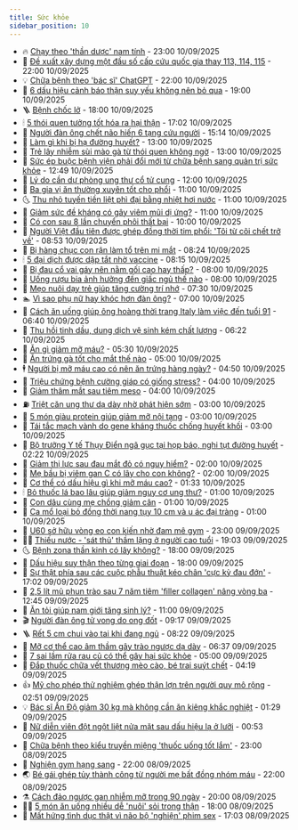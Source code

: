```yaml
---
title: Sức khỏe
sidebar_position: 10
---
```


<!-- vnexpress-suc-khoe:START -->
- 🔥 [Chạy theo &#39;thần dược&#39; nam tính](https://vnexpress.net/chay-theo-than-duoc-nam-tinh-4936812.html) - 23:00 10/09/2025
- 🥰 [Đề xuất xây dựng một đầu số cấp cứu quốc gia thay 113, 114, 115](https://vnexpress.net/de-xuat-xay-dung-mot-dau-so-cap-cuu-quoc-gia-thay-113-114-115-4937616.html) - 22:00 10/09/2025
- 💡 [Chữa bệnh theo &#39;bác sĩ&#39; ChatGPT](https://vnexpress.net/chua-benh-theo-bac-si-chatgpt-4936287.html) - 22:00 10/09/2025
- 🤗 [6 dấu hiệu cảnh báo thận suy yếu không nên bỏ qua](https://vnexpress.net/6-dau-hieu-canh-bao-than-suy-yeu-khong-nen-bo-qua-4936634.html) - 19:00 10/09/2025
- 🪜 [Bệnh chốc lở](https://vnexpress.net/suc-khoe/cam-nang/benh-choc-lo-367) - 18:00 10/09/2025
- 🕯 [5 thói quen tưởng tốt hóa ra hại thận](https://vnexpress.net/5-thoi-quen-tuong-tot-hoa-ra-hai-than-4936695.html) - 17:02 10/09/2025
- 🤭 [Người đàn ông chết não hiến 6 tạng cứu người](https://vnexpress.net/nguoi-dan-ong-chet-nao-hien-6-tang-cuu-nguoi-4937609.html) - 15:14 10/09/2025
- 👀 [Làm gì khi bị hạ đường huyết?](https://vnexpress.net/lam-gi-khi-bi-ha-duong-huyet-4937514.html) - 13:00 10/09/2025
- 🌋 [Trẻ lây nhiễm sùi mào gà từ thói quen không ngờ](https://vnexpress.net/tre-lay-nhiem-sui-mao-ga-tu-thoi-quen-khong-ngo-4937521.html) - 13:00 10/09/2025
- 🫶 [Sức ép buộc bệnh viện phải đổi mới từ chữa bệnh sang quản trị sức khỏe](https://vnexpress.net/suc-ep-buoc-benh-vien-phai-doi-moi-tu-chua-benh-sang-quan-tri-suc-khoe-4937409.html) - 12:49 10/09/2025
- 🦆 [Lý do cần dự phòng ung thư cổ tử cung](https://vnexpress.net/ly-do-can-du-phong-ung-thu-co-tu-cung-4937560.html) - 12:00 10/09/2025
- 🚀 [Ba gia vị ăn thường xuyên tốt cho phổi](https://vnexpress.net/ba-gia-vi-an-thuong-xuyen-tot-cho-phoi-4937458.html) - 11:00 10/09/2025
- 🌜 [Thu nhỏ tuyến tiền liệt phì đại bằng nhiệt hơi nước](https://vnexpress.net/thu-nho-tuyen-tien-liet-phi-dai-bang-nhiet-hoi-nuoc-4937441.html) - 11:00 10/09/2025
- 🧰 [Giảm sức đề kháng có gây viêm mũi dị ứng?](https://vnexpress.net/giam-suc-de-khang-co-gay-viem-mui-di-ung-4937436.html) - 11:00 10/09/2025
- 💫 [Có con sau 8 lần chuyển phôi thất bại](https://vnexpress.net/co-con-sau-8-lan-chuyen-phoi-that-bai-4937457.html) - 10:00 10/09/2025
- 🌝 [Người Việt đầu tiên được ghép đồng thời tim phổi: &#39;Tôi từ cõi chết trở về&#39;](https://vnexpress.net/nguoi-viet-dau-tien-duoc-ghep-dong-thoi-tim-phoi-toi-tu-coi-chet-tro-ve-4937385.html) - 08:53 10/09/2025
- 🗽 [Bị hàng chục con rận làm tổ trên mi mắt](https://vnexpress.net/bi-hang-chuc-con-ran-lam-to-tren-mi-mat-4937381.html) - 08:24 10/09/2025
- 🕯 [5 đại dịch được dập tắt nhờ vaccine](https://vnexpress.net/5-dai-dich-duoc-dap-tat-nho-vaccine-4937473.html) - 08:15 10/09/2025
- 🦅 [Bị đau cổ vai gáy nên nằm gối cao hay thấp?](https://vnexpress.net/bi-dau-co-vai-gay-nen-nam-goi-cao-hay-thap-4937426.html) - 08:00 10/09/2025
- 🦆 [Uống rượu bia ảnh hưởng đến giấc ngủ thế nào](https://vnexpress.net/uong-ruou-bia-anh-huong-den-giac-ngu-the-nao-4937355.html) - 08:00 10/09/2025
- 🎊 [Mẹo nuôi dạy trẻ giúp tăng cường trí nhớ](https://vnexpress.net/meo-nuoi-day-tre-giup-tang-cuong-tri-nho-4937386.html) - 07:30 10/09/2025
- 🏊 [Vì sao phụ nữ hay khóc hơn đàn ông?](https://vnexpress.net/vi-sao-phu-nu-hay-khoc-hon-dan-ong-4937330.html) - 07:00 10/09/2025
- 📝 [Cách ăn uống giúp ông hoàng thời trang Italy làm việc đến tuổi 91](https://vnexpress.net/cach-an-uong-giup-ong-hoang-thoi-trang-italy-lam-viec-den-tuoi-91-4937300.html) - 06:40 10/09/2025
- 💯 [Thu hồi tinh dầu, dung dịch vệ sinh kém chất lượng](https://vnexpress.net/thu-hoi-tinh-dau-dung-dich-ve-sinh-kem-chat-luong-4937363.html) - 06:22 10/09/2025
- 🌊 [Ăn gì giảm mỡ máu?](https://vnexpress.net/an-gi-giam-mo-mau-4937065.html) - 05:30 10/09/2025
- 🚀 [Ăn trứng gà tốt cho mắt thế nào](https://vnexpress.net/an-trung-ga-tot-cho-mat-the-nao-4937372.html) - 05:00 10/09/2025
- 🕴 [Người bị mỡ máu cao có nên ăn trứng hàng ngày?](https://vnexpress.net/nguoi-bi-mo-mau-cao-co-nen-an-trung-hang-ngay-4936975.html) - 04:50 10/09/2025
- 🗽 [Triệu chứng bệnh cường giáp có giống stress?](https://vnexpress.net/trieu-chung-benh-cuong-giap-co-giong-stress-4937329.html) - 04:00 10/09/2025
- 🎡 [Giảm thâm mắt sau tiêm meso](https://vnexpress.net/giam-tham-mat-sau-tiem-meso-4937328.html) - 04:00 10/09/2025
- ⛽️ [Triệt căn ung thư dạ dày nhờ phát hiện sớm](https://vnexpress.net/triet-can-ung-thu-da-day-nho-phat-hien-som-4937293.html) - 03:00 10/09/2025
- 🦆 [5 món giàu protein giúp giảm mỡ nội tạng](https://vnexpress.net/5-mon-giau-protein-giup-giam-mo-noi-tang-4937278.html) - 03:00 10/09/2025
- 🤩 [Tái tắc mạch vành do gene kháng thuốc chống huyết khối](https://vnexpress.net/tai-tac-mach-vanh-do-gene-khang-thuoc-chong-huyet-khoi-4937221.html) - 03:00 10/09/2025
- 🦒 [Bộ trưởng Y tế Thụy Điển ngã gục tại họp báo, nghi tụt đường huyết](https://vnexpress.net/bo-truong-y-te-thuy-dien-nga-guc-tai-hop-bao-nghi-tut-duong-huyet-4937269.html) - 02:22 10/09/2025
- 💫 [Giảm thị lực sau đau mắt đỏ có nguy hiểm?](https://vnexpress.net/giam-thi-luc-sau-dau-mat-do-co-nguy-hiem-4937236.html) - 02:00 10/09/2025
- 🐘 [Mẹ bầu bị viêm gan C có lây cho con không?](https://vnexpress.net/me-bau-bi-viem-gan-c-co-lay-cho-con-khong-4937223.html) - 02:00 10/09/2025
- 🚀 [Cơ thể có dấu hiệu gì khi mỡ máu cao?](https://vnexpress.net/co-the-co-dau-hieu-gi-khi-mo-mau-cao-4936862.html) - 01:33 10/09/2025
- 🕯 [Bỏ thuốc lá bao lâu giúp giảm nguy cơ ung thư?](https://vnexpress.net/bo-thuoc-la-bao-lau-giup-giam-nguy-co-ung-thu-4937216.html) - 01:00 10/09/2025
- 🦏 [Con dâu cùng mẹ chồng giảm cân](https://vnexpress.net/con-dau-cung-me-chong-giam-can-4937059.html) - 01:00 10/09/2025
- 🦄 [Ca mổ loại bỏ đồng thời nang tụy 10 cm và u ác đại tràng](https://vnexpress.net/ca-mo-loai-bo-dong-thoi-nang-tuy-10-cm-va-u-ac-dai-trang-4935881.html) - 01:00 10/09/2025
- 🦒 [U60 sở hữu vòng eo con kiến nhờ đam mê gym](https://vnexpress.net/u60-so-huu-vong-eo-con-kien-nho-dam-me-gym-4935068.html) - 23:00 09/09/2025
- 👨‍🏫 [Thiếu nước - &#39;sát thủ&#39; thầm lặng ở người cao tuổi](https://vnexpress.net/thieu-nuoc-sat-thu-tham-lang-o-nguoi-cao-tuoi-4936187.html) - 19:03 09/09/2025
- 🌜 [Bệnh zona thần kinh có lây không​?](https://vnexpress.net/benh-zona-than-kinh-co-lay-khong-4937070.html) - 18:00 09/09/2025
- 🚀 [Dấu hiệu suy thận theo từng giai đoạn](https://vnexpress.net/dau-hieu-suy-than-theo-tung-giai-doan-4936545.html) - 18:00 09/09/2025
- 💃 [Sự thật phía sau các cuộc phẫu thuật kéo chân &#39;cực kỳ đau đớn&#39;](https://vnexpress.net/su-that-phia-sau-cac-cuoc-phau-thuat-keo-chan-cuc-ky-dau-don-4936673.html) - 17:02 09/09/2025
- 💯 [2,5 lít mủ phun trào sau 7 năm tiêm &#39;filler collagen&#39; nâng vòng ba](https://vnexpress.net/2-5-lit-mu-phun-trao-sau-7-nam-tiem-filler-collagen-nang-vong-ba-4936833.html) - 12:45 09/09/2025
- 🤔 [Ăn tỏi giúp nam giới tăng sinh lý?](https://vnexpress.net/an-toi-giup-nam-gioi-tang-sinh-ly-4936648.html) - 11:00 09/09/2025
- 🎬 [Người đàn ông tử vong do ong đốt](https://vnexpress.net/nguoi-dan-ong-tu-vong-do-ong-dot-4937073.html) - 09:17 09/09/2025
- 🪜 [Rết 5 cm chui vào tai khi đang ngủ](https://vnexpress.net/ret-5-cm-chui-vao-tai-khi-dang-ngu-4936968.html) - 08:22 09/09/2025
- 🦣 [Mỡ cơ thể cao âm thầm gây trào ngược dạ dày](https://vnexpress.net/mo-co-the-cao-am-tham-gay-trao-nguoc-da-day-4936152.html) - 06:37 09/09/2025
- 🧐 [7 sai lầm rửa rau củ có thể gây hại sức khỏe](https://vnexpress.net/7-sai-lam-rua-rau-cu-co-the-gay-hai-suc-khoe-4936693.html) - 05:00 09/09/2025
- 🤡 [Đắp thuốc chữa vết thương mèo cào, bé trai suýt chết](https://vnexpress.net/dap-thuoc-chua-vet-thuong-meo-cao-be-trai-suyt-chet-4936843.html) - 04:19 09/09/2025
- 👍 [Mỹ cho phép thử nghiệm ghép thận lợn trên người quy mô rộng](https://vnexpress.net/my-cho-phep-thu-nghiem-ghep-than-lon-tren-nguoi-quy-mo-rong-4936749.html) - 02:51 09/09/2025
- 💡 [Bác sĩ Ấn Độ giảm 30 kg mà không cần ăn kiêng khắc nghiệt](https://vnexpress.net/bac-si-an-do-giam-30-kg-ma-khong-can-an-kieng-khac-nghiet-4936678.html) - 01:29 09/09/2025
- 💯 [Nữ diễn viên đột ngột liệt nửa mặt sau dấu hiệu lạ ở lưỡi](https://vnexpress.net/nu-dien-vien-dot-ngot-liet-nua-mat-sau-dau-hieu-la-o-luoi-4936680.html) - 00:53 09/09/2025
- 🧠 [Chữa bệnh theo kiểu truyền miệng &#39;thuốc uống tốt lắm&#39;](https://vnexpress.net/chua-benh-theo-kieu-truyen-mieng-thuoc-uong-tot-lam-4936111.html) - 23:00 08/09/2025
- 🎡 [Nghiện gym hạng sang](https://vnexpress.net/nghien-gym-hang-sang-4936395.html) - 22:00 08/09/2025
- 🌏 [Bé gái ghép tủy thành công từ người mẹ bất đồng nhóm máu](https://vnexpress.net/be-gai-ghep-tuy-thanh-cong-tu-nguoi-me-bat-dong-nhom-mau-4936691.html) - 22:00 08/09/2025
- ⚗️ [Cách đảo ngược gan nhiễm mỡ trong 90 ngày](https://vnexpress.net/cach-dao-nguoc-gan-nhiem-mo-trong-90-ngay-4935974.html) - 20:00 08/09/2025
- 👨‍🏫 [5 món ăn uống nhiều dễ &#39;nuôi&#39; sỏi trong thận](https://vnexpress.net/5-mon-an-uong-nhieu-de-nuoi-soi-trong-than-4936533.html) - 18:00 08/09/2025
- 🤖 [Mất hứng tình dục thật vì não bộ &#39;nghiện&#39; phim sex](https://vnexpress.net/mat-hung-tinh-duc-that-vi-nao-bo-nghien-phim-sex-4936143.html) - 17:03 08/09/2025<!-- vnexpress-suc-khoe:END -->
